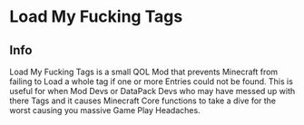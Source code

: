 # Load My Fucking Tags

## Info

Load My Fucking Tags is a small QOL Mod that prevents Minecraft from failing to Load a whole tag if one or more Entries could not be found. This is useful for when Mod Devs or DataPack Devs who may have messed up with there Tags and it causes Minecraft Core functions to take a dive for the worst causing you massive Game Play Headaches.
